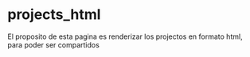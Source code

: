 # projects_html
El proposito de esta pagina es renderizar los projectos en formato html, para poder ser compartidos
